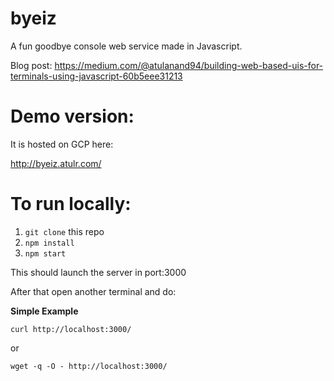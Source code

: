 # byeiz

A fun goodbye console web service made in Javascript.

Blog post: https://medium.com/@atulanand94/building-web-based-uis-for-terminals-using-javascript-60b5eee31213

# Demo version:

It is hosted on GCP here:

http://byeiz.atulr.com/

# To run locally:

1. `git clone` this repo
2. `npm install`
3. `npm start`

This should launch the server in port:3000

After that open another terminal and do:

**Simple Example**

`curl http://localhost:3000/`

or

`wget -q -O - http://localhost:3000/`
